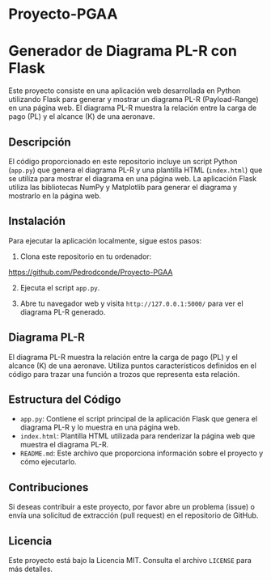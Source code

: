 # Proyecto-PGAA
# Generador de Diagrama PL-R con Flask

Este proyecto consiste en una aplicación web desarrollada en Python utilizando Flask para generar y mostrar un diagrama PL-R (Payload-Range) en una página web. El diagrama PL-R muestra la relación entre la carga de pago (PL) y el alcance (K) de una aeronave.

## Descripción

El código proporcionado en este repositorio incluye un script Python (`app.py`) que genera el diagrama PL-R y una plantilla HTML (`index.html`) que se utiliza para mostrar el diagrama en una página web. La aplicación Flask utiliza las bibliotecas NumPy y Matplotlib para generar el diagrama y mostrarlo en la página web.

## Instalación

Para ejecutar la aplicación localmente, sigue estos pasos:

1. Clona este repositorio en tu ordenador:

https://github.com/Pedrodconde/Proyecto-PGAA


2. Ejecuta el script `app.py`.


3. Abre tu navegador web y visita `http://127.0.0.1:5000/` para ver el diagrama PL-R generado.

## Diagrama PL-R

El diagrama PL-R muestra la relación entre la carga de pago (PL) y el alcance (K) de una aeronave. Utiliza puntos característicos definidos en el código para trazar una función a trozos que representa esta relación.

## Estructura del Código

- `app.py`: Contiene el script principal de la aplicación Flask que genera el diagrama PL-R y lo muestra en una página web.
- `index.html`: Plantilla HTML utilizada para renderizar la página web que muestra el diagrama PL-R.
- `README.md`: Este archivo que proporciona información sobre el proyecto y cómo ejecutarlo.

## Contribuciones

Si deseas contribuir a este proyecto, por favor abre un problema (issue) o envía una solicitud de extracción (pull request) en el repositorio de GitHub.

## Licencia

Este proyecto está bajo la Licencia MIT. Consulta el archivo `LICENSE` para más detalles.
